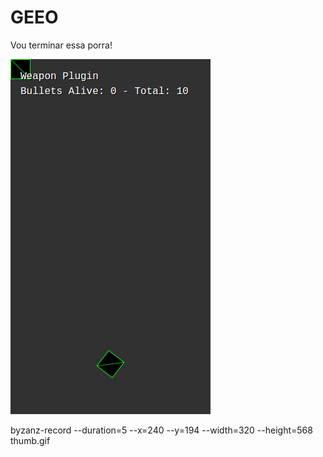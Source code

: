 # GEEO

Vou terminar essa porra!

![](thumb.gif)

byzanz-record --duration=5 --x=240 --y=194 --width=320 --height=568 thumb.gif